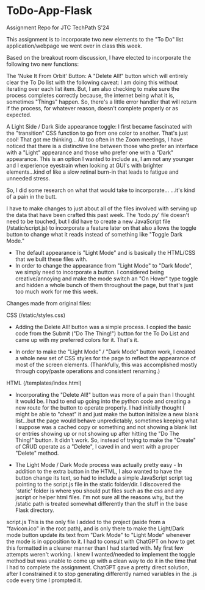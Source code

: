# ToDo-App-Flask
 Assignment Repo for JTC TechPath S'24

 This assignment is to incorporate two new elements to the "To Do" list
 application/webpage we went over in class this week.

 Based on the breakout room discussion, I have elected to incorporate
 the following two new functions:

The 'Nuke It From Orbit' Button:
 A "Delete All!" button which will entirely clear the To Do list
 with the following caveat:
 I am doing this without iterating over each list item.
 But, I am also checking to make sure the process completes
 correctly because, the internet being what it is,
 sometimes "Things" happen.
 So, there's a little error handler that will return
 if the process, for whatever reason, doesn't
 complete properly or as expected.

A Light Side / Dark Side appearance toggle:
I first became fascinated with the "transition" CSS function to go from one color to another. That's just cool!
That got me thinking...
All too often in the Zoom meetings, I have noticed that
there is a distinctive line between those who prefer an
interface with a "Light" appearance and those who prefer
one with a "Dark" appearance.
This is an option I wanted to include as, I am not any
younger and I experience eyestrain when looking at GUI's
with brighter elements...kind of like a slow retinal burn-in
that leads to fatigue and unneeded stress.

So, I did some research on what that would take to incorporate...
...it's kind of a pain in the butt.

I have to make changes to just about all of the files involved with serving up the data that have been crafted this past week.
The 'todo.py' file doesn't need to be touched, but I did have to
create a new JavaScript file (/static/script.js) to incorporate a feature
later on that also allows the toggle button to change what it reads instead
of something like "Toggle Dark Mode."
 - The default appearance is "Light Mode" and is basically the HTML/CSS
 that we built these files with.
 - In order to change the appearance from "Light Mode" to "Dark Mode", we
 simply need to incorporate a button.
 I considered being creative/annoying and make the mode switch
 an "On Hover" type toggle and hidden a whole bunch of them throughout the page, but
 that's just too much work for me this week.

 Changes made from original files:
 
 CSS (/static/styles.css)
 - Adding the Delete All! button was a simple process. I copied the basic code from the Submit ("Do The Thing!") button for the To Do List and came up with my preferred colors for it. That's it.

 - In order to make the "Light Mode" / "Dark Mode" button work, I created a whole new set of CSS styles for the page to reflect the appearance of most of the screen elements. (Thankfully, this was accomplished mostly through copy/paste operations and consistent renaming.)

HTML (/templates/index.html)
- Incorporating the "Delete All!" button was more of a pain than I thought it would be. I had to end up going into the python code and creating a new route for the button to operate properly. I had initially thought I might be able to "cheat" it and just make the button initialize a new blank list...but the page would behave unpredictably, sometimes keeping what I suppose was a cached copy or something and not showing a blank list or entries showing up or not showing up after hitting the "Do The Thing!" button. It didn't work.
So, instead of trying to make the "Create" of CRUD operate as a "Delete", I caved in and went with a proper "Delete" method.

- The Light Mode / Dark Mode process was actually pretty easy - In addition to the extra button in the HTML, I also wanted to have the button change its text, so had to include a simple JavaScript script tag pointing to the script.js file in the static folder/dir.
I discovered the 'static' folder is where you should put files such as the css and any jscript or helper html files. I'm not sure all the reasons why, but the /static path is treated somewhat differently than the stuff in the base Flask directory.

script.js
This is the only file I added to the project (aside from a "favicon.ico" in the root path), and is only there to make the Light/Dark mode button update its text from "Dark Mode" to "Light Mode" whenever the mode is in opposition to it.
I had to consult with ChatGPT on how to get this formatted in a cleaner manner than I had started with. My first few attempts weren't working. I knew I wanted/needed to implement the toggle method but was unable to come up with a clean way to do it in the time that I had to complete the assignment. ChatGPT gave a pretty direct solution, after I constrained it to stop generating differently named variables in the .js code every time I prompted it.